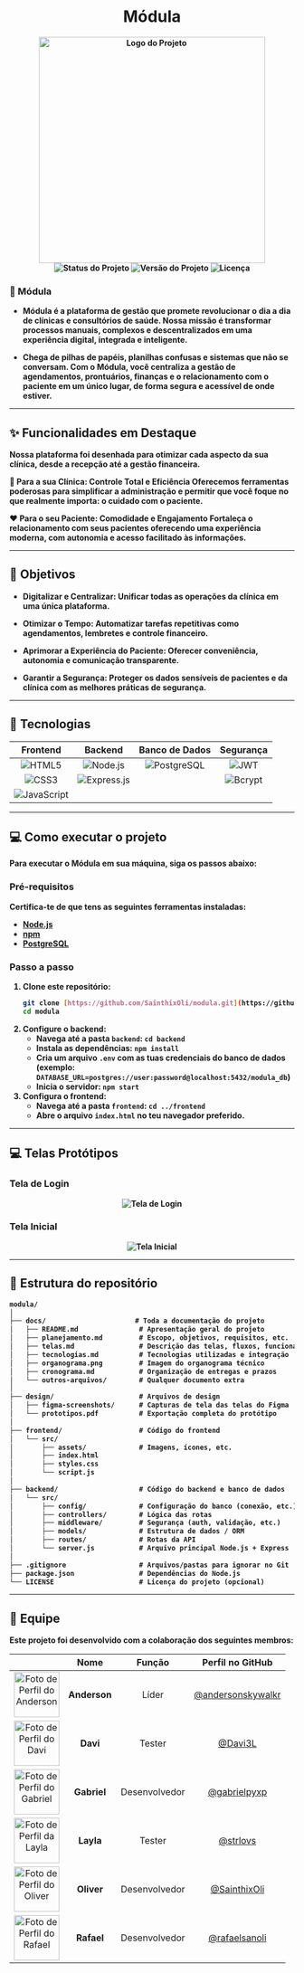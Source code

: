 <div align="center">
  <b><h1>Módula</h1><b>
  <img src="frontend/src/components/assets/logo.png" alt="Logo do Projeto" width="400">
</div>

<div align="center">
  <img src="https://img.shields.io/badge/Status-Em%20Desenvolvimento-blue" alt="Status do Projeto">
  <img src="https://img.shields.io/badge/Versão-0.1.0-orange" alt="Versão do Projeto">
  <img src="https://img.shields.io/github/license/SainthixOli/modula" alt="Licença">
</div>

### 🧠 Módula 
- Módula é a plataforma de gestão que promete revolucionar o dia a dia de clínicas e consultórios de saúde. Nossa missão é transformar processos manuais, complexos e descentralizados em uma experiência digital, integrada e inteligente.

- Chega de pilhas de papéis, planilhas confusas e sistemas que não se conversam. Com o Módula, você centraliza a gestão de agendamentos, prontuários, finanças e o relacionamento com o paciente em um único lugar, de forma segura e acessível de onde estiver.

---

## ✨ Funcionalidades em Destaque
Nossa plataforma foi desenhada para otimizar cada aspecto da sua clínica, desde a recepção até a gestão financeira.

🏥 Para a sua Clínica: Controle Total e Eficiência
Oferecemos ferramentas poderosas para simplificar a administração e permitir que você foque no que realmente importa: o cuidado com o paciente.

❤️ Para o seu Paciente: Comodidade e Engajamento
Fortaleça o relacionamento com seus pacientes oferecendo uma experiência moderna, com autonomia e acesso facilitado às informações.



---

## 🎯 Objetivos
- Digitalizar e Centralizar: Unificar todas as operações da clínica em uma única plataforma.

- Otimizar o Tempo: Automatizar tarefas repetitivas como agendamentos, lembretes e controle financeiro.

- Aprimorar a Experiência do Paciente: Oferecer conveniência, autonomia e comunicação transparente.

- Garantir a Segurança: Proteger os dados sensíveis de pacientes e da clínica com as melhores práticas de segurança.
  
---

## 🧰 Tecnologias

<div align="center">

| Frontend | Backend | Banco de Dados | Segurança |
|:---:|:---:|:---:|:---:|
| ![HTML5](https://img.shields.io/badge/HTML5-E34F26?style=for-the-badge&logo=html5&logoColor=white) | ![Node.js](https://img.shields.io/badge/Node.js-339933?style=for-the-badge&logo=nodedotjs&logoColor=white) | ![PostgreSQL](https://img.shields.io/badge/PostgreSQL-4169E1?style=for-the-badge&logo=postgresql&logoColor=white) | ![JWT](https://img.shields.io/badge/JWT-000000?style=for-the-badge&logo=jsonwebtokens&logoColor=white) |
| ![CSS3](https://img.shields.io/badge/CSS3-1572B6?style=for-the-badge&logo=css3&logoColor=white) | ![Express.js](https://img.shields.io/badge/Express.js-000000?style=for-the-badge&logo=express&logoColor=white) | | ![Bcrypt](https://img.shields.io/badge/Bcrypt-4A90E2?style=for-the-badge&logoColor=white) |
| ![JavaScript](https://img.shields.io/badge/JavaScript-F7DF1E?style=for-the-badge&logo=javascript&logoColor=black) | | | |

</div>

---

## 💻 Como executar o projeto

Para executar o Módula em sua máquina, siga os passos abaixo:

### Pré-requisitos
Certifica-te de que tens as seguintes ferramentas instaladas:
- [Node.js](https://nodejs.org/) 
- [npm](https://www.npmjs.com/) 
- [PostgreSQL](https://www.postgresql.org/download/)

### Passo a passo
1.  **Clone este repositório:**
    ```bash
    git clone [https://github.com/SainthixOli/modula.git](https://github.com/SainthixOli/modula.git)
    cd modula
    ```
2.  **Configure o backend:**
    - Navega até a pasta `backend`: `cd backend`
    - Instala as dependências: `npm install`
    - Cria um arquivo `.env` com as tuas credenciais do banco de dados (exemplo: `DATABASE_URL=postgres://user:password@localhost:5432/modula_db`)
    - Inicia o servidor: `npm start`
3.  **Configura o frontend:**
    - Navega até a pasta `frontend`: `cd ../frontend`
    - Abre o arquivo `index.html` no teu navegador preferido.

---
## 💻 Telas Protótipos

### Tela de Login  
  <div align="center">
  <img src="../design/figma-screenshots/ModulaTela1.png" alt="Tela de Login"> 
  </div>

  ### Tela Inicial
  <div align="center">
    <img src="../design/figma-screenshots/ModulaTela2.png" alt="Tela Inicial">
  </div>

---

## 📁 Estrutura do repositório 
```txt
modula/
│
├── docs/                      # Toda a documentação do projeto
│   ├── README.md               # Apresentação geral do projeto
│   ├── planejamento.md         # Escopo, objetivos, requisitos, etc.
│   ├── telas.md                # Descrição das telas, fluxos, funcionalidades
│   ├── tecnologias.md          # Tecnologias utilizadas e integração
│   ├── organograma.png         # Imagem do organograma técnico
│   ├── cronograma.md           # Organização de entregas e prazos
│   └── outros-arquivos/        # Qualquer documento extra
│
├── design/                     # Arquivos de design
│   ├── figma-screenshots/      # Capturas de tela das telas do Figma
│   └── prototipos.pdf          # Exportação completa do protótipo
│
├── frontend/                   # Código do frontend
│   └── src/
│       ├── assets/             # Imagens, ícones, etc.
│       ├── index.html
│       ├── styles.css
│       └── script.js
│
├── backend/                    # Código do backend e banco de dados
│   └── src/
│       ├── config/             # Configuração do banco (conexão, etc.)
│       ├── controllers/        # Lógica das rotas
│       ├── middleware/         # Segurança (auth, validação, etc.)
│       ├── models/             # Estrutura de dados / ORM
│       ├── routes/             # Rotas da API
│       └── server.js           # Arquivo principal Node.js + Express
│
├── .gitignore                  # Arquivos/pastas para ignorar no Git
├── package.json                # Dependências do Node.js
└── LICENSE                     # Licença do projeto (opcional)
```
---

## 👥 Equipe

Este projeto foi desenvolvido com a colaboração dos seguintes membros:

| | Nome | Função | Perfil no GitHub |
| :---: | :---: | :---: | :---: |
| <img src="https://github.com/andersonskywalkr.png" width="80px;" alt="Foto de Perfil do Anderson"/> | **Anderson** | Líder | [@andersonskywalkr](https://github.com/andersonskywalkr) |
| <img src="https://github.com/Davi3L.png" width="80px;" alt="Foto de Perfil do Davi"/> | **Davi** | Tester | [@Davi3L](https://github.com/Davi3L) |
| <img src="https://github.com/gabrielpyxp.png" width="80px;" alt="Foto de Perfil do Gabriel"/> | **Gabriel** | Desenvolvedor | [@gabrielpyxp](https://github.com/gabrielpyxp) |
| <img src="https://github.com/strlovs.png" width="80px;" alt="Foto de Perfil da Layla"/> | **Layla** | Tester | [@strlovs](https://github.com/strlovs) |
| <img src="https://github.com/SainthixOli.png" width="80px;" alt="Foto de Perfil do Oliver"/> | **Oliver** | Desenvolvedor | [@SainthixOli](https://github.com/SainthixOli) |
| <img src="https://github.com/rafaelsanoli.png" width="80px;" alt="Foto de Perfil do Rafael"/> | **Rafael** | Desenvolvedor | [@rafaelsanoli](https://github.com/rafaelsanoli) |
